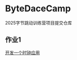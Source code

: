 # ByteDaceCamp

2025字节跳动训练营项目提交仓库

## 作业1

[开发一个时钟应用](https://github.com/AnonymousLesserPanda/ByteDaceCamp/tree/lab1 "点击以跳转")
